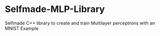 # Selfmade-MLP-Library
Selfmade C++ library to create and train Multilayer perceptrons with an MNIST Example
